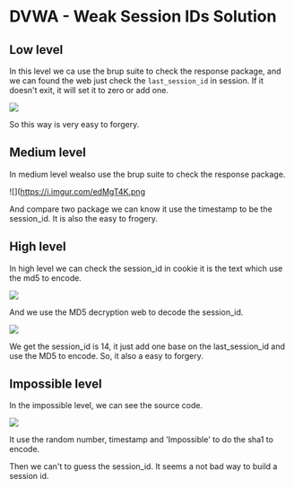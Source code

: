 # DVWA - Weak Session IDs Solution

## Low level

In this level we ca use the brup suite to check the response package, and we can found the web just check the `last_session_id` in session. If it doesn't exit, it will set it to zero or add one.

![](https://i.imgur.com/PCNaPBu.png)

So this way is very easy to forgery.

## Medium level

In medium level wealso use the brup suite to check the response package.

![](https://i.imgur.com/edMgT4K.png

And compare two package we can know it use the timestamp to be the session_id.
It is also the easy to frogery.

## High level

In high level we can check the session_id in cookie it is the text which use the md5 to encode.

![](https://i.imgur.com/mlKKZwh.png)

And we use the MD5 decryption web to decode the session_id.

![](https://i.imgur.com/0YKcs2O.png)

We get the session_id is 14, it just add one base on the last_session_id and use the MD5 to encode.
So, it also a easy to forgery.

## Impossible level

In the impossible level, we can see the source code.

![](https://i.imgur.com/DV89cTB.png)

It use the random number, timestamp and 'Impossible' to do the sha1 to encode.

Then we can't to guess the session_id.
It seems a not bad way to build a session id.
